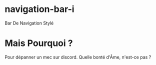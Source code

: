 # navigation-bar-i
 Bar De Navigation Stylé

# Mais Pourquoi ?
 Pour dépanner un mec sur discord. Quelle bonté d'Âme, n'est-ce pas ?
